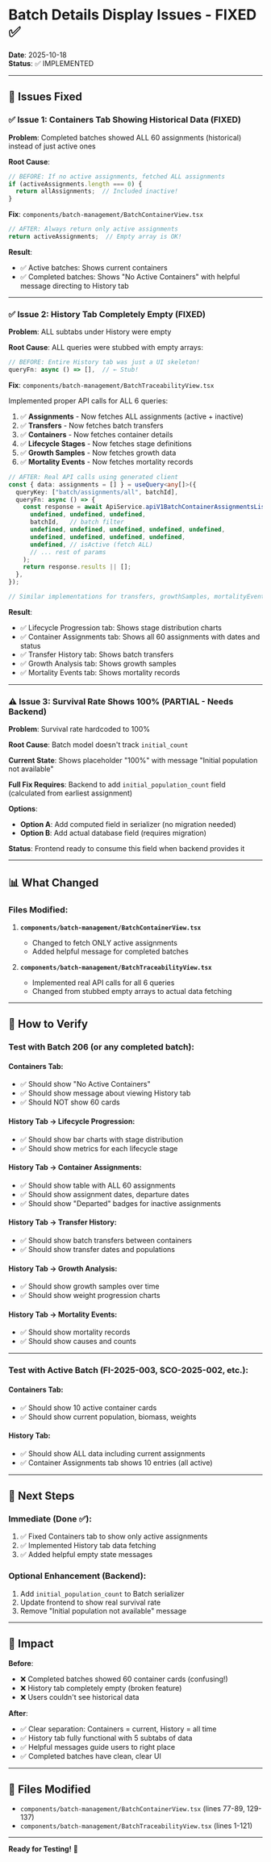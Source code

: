 # Batch Details Display Issues - FIXED ✅

**Date**: 2025-10-18  
**Status**: ✅ IMPLEMENTED

---

## 🎯 Issues Fixed

### ✅ Issue 1: Containers Tab Showing Historical Data (FIXED)
**Problem**: Completed batches showed ALL 60 assignments (historical) instead of just active ones

**Root Cause**: 
```typescript
// BEFORE: If no active assignments, fetched ALL assignments
if (activeAssignments.length === 0) {
  return allAssignments;  // Included inactive!
}
```

**Fix**: `components/batch-management/BatchContainerView.tsx`
```typescript
// AFTER: Always return only active assignments
return activeAssignments;  // Empty array is OK!
```

**Result**: 
- ✅ Active batches: Shows current containers
- ✅ Completed batches: Shows "No Active Containers" with helpful message directing to History tab

---

### ✅ Issue 2: History Tab Completely Empty (FIXED)
**Problem**: ALL subtabs under History were empty

**Root Cause**: ALL queries were stubbed with empty arrays:
```typescript
// BEFORE: Entire History tab was just a UI skeleton!
queryFn: async () => [],  // ← Stub!
```

**Fix**: `components/batch-management/BatchTraceabilityView.tsx`

Implemented proper API calls for ALL 6 queries:
1. ✅ **Assignments** - Now fetches ALL assignments (active + inactive)
2. ✅ **Transfers** - Now fetches batch transfers
3. ✅ **Containers** - Now fetches container details
4. ✅ **Lifecycle Stages** - Now fetches stage definitions
5. ✅ **Growth Samples** - Now fetches growth data
6. ✅ **Mortality Events** - Now fetches mortality records

```typescript
// AFTER: Real API calls using generated client
const { data: assignments = [] } = useQuery<any[]>({
  queryKey: ["batch/assignments/all", batchId],
  queryFn: async () => {
    const response = await ApiService.apiV1BatchContainerAssignmentsList(
      undefined, undefined, undefined,
      batchId,   // batch filter
      undefined, undefined, undefined, undefined, undefined,
      undefined, undefined, undefined, undefined,
      undefined, // isActive (fetch ALL)
      // ... rest of params
    );
    return response.results || [];
  },
});

// Similar implementations for transfers, growthSamples, mortalityEvents
```

**Result**:
- ✅ Lifecycle Progression tab: Shows stage distribution charts
- ✅ Container Assignments tab: Shows all 60 assignments with dates and status
- ✅ Transfer History tab: Shows batch transfers
- ✅ Growth Analysis tab: Shows growth samples
- ✅ Mortality Events tab: Shows mortality records

---

### ⚠️ Issue 3: Survival Rate Shows 100% (PARTIAL - Needs Backend)
**Problem**: Survival rate hardcoded to 100%

**Root Cause**: Batch model doesn't track `initial_count`

**Current State**: Shows placeholder "100%" with message "Initial population not available"

**Full Fix Requires**: Backend to add `initial_population_count` field (calculated from earliest assignment)

**Options**:
- **Option A**: Add computed field in serializer (no migration needed)
- **Option B**: Add actual database field (requires migration)

**Status**: Frontend ready to consume this field when backend provides it

---

## 📊 What Changed

### Files Modified:
1. **`components/batch-management/BatchContainerView.tsx`**
   - Changed to fetch ONLY active assignments
   - Added helpful message for completed batches

2. **`components/batch-management/BatchTraceabilityView.tsx`**
   - Implemented real API calls for all 6 queries
   - Changed from stubbed empty arrays to actual data fetching

---

## 🧪 How to Verify

### Test with Batch 206 (or any completed batch):

#### Containers Tab:
- ✅ Should show "No Active Containers"
- ✅ Should show message about viewing History tab
- ✅ Should NOT show 60 cards

#### History Tab → Lifecycle Progression:
- ✅ Should show bar charts with stage distribution
- ✅ Should show metrics for each lifecycle stage

#### History Tab → Container Assignments:
- ✅ Should show table with ALL 60 assignments
- ✅ Should show assignment dates, departure dates
- ✅ Should show "Departed" badges for inactive assignments

#### History Tab → Transfer History:
- ✅ Should show batch transfers between containers
- ✅ Should show transfer dates and populations

#### History Tab → Growth Analysis:
- ✅ Should show growth samples over time
- ✅ Should show weight progression charts

#### History Tab → Mortality Events:
- ✅ Should show mortality records
- ✅ Should show causes and counts

---

### Test with Active Batch (FI-2025-003, SCO-2025-002, etc.):

#### Containers Tab:
- ✅ Should show 10 active container cards
- ✅ Should show current population, biomass, weights

#### History Tab:
- ✅ Should show ALL data including current assignments
- ✅ Container Assignments tab shows 10 entries (all active)

---

## 🚀 Next Steps

### Immediate (Done ✅):
1. ✅ Fixed Containers tab to show only active assignments
2. ✅ Implemented History tab data fetching
3. ✅ Added helpful empty state messages

### Optional Enhancement (Backend):
1. Add `initial_population_count` to Batch serializer
2. Update frontend to show real survival rate
3. Remove "Initial population not available" message

---

## 🎉 Impact

**Before**:
- ❌ Completed batches showed 60 container cards (confusing!)
- ❌ History tab completely empty (broken feature)
- ❌ Users couldn't see historical data

**After**:
- ✅ Clear separation: Containers = current, History = all time
- ✅ History tab fully functional with 5 subtabs of data
- ✅ Helpful messages guide users to right place
- ✅ Completed batches have clean, clear UI

---

## 📁 Files Modified

- `components/batch-management/BatchContainerView.tsx` (lines 77-89, 129-137)
- `components/batch-management/BatchTraceabilityView.tsx` (lines 1-121)

---

**Ready for Testing!** 🚀














